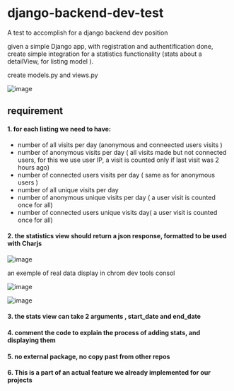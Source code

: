 # django-backend-dev-test
A test to accomplish for a django backend dev position


given a simple Django app, with registration and authentification done,  create simple integration for a statistics functionality (stats about a detailView, for listing model ).

create models.py and views.py


![image](https://user-images.githubusercontent.com/13240505/112318785-b3e08a00-8cad-11eb-8c94-a2350f33500b.png)


## requirement 
#### 1. for each listing we need to have:
  - number of all visits per day (anonymous and conneected users visits )
  - number of anonymous visits per day ( all visits made but not connected users, for this we use user IP, a visit is counted only if last visit was 2 hours ago)
  - number of connected users visits per day ( same as for anonymous users )
  - number of all unique visits per day
  - number of anonymous unique visits per day ( a user visit is counted once for all)
  - number of connected users unique visits day( a user visit is counted once for all)
#### 2. the statistics view should return a json response, formatted to be used with Charjs

  ![image](https://user-images.githubusercontent.com/13240505/112321145-fefb9c80-8caf-11eb-9865-53ac0505b9c2.png)
  
  an exemple of real data display in chrom dev tools consol
  
  ![image](https://user-images.githubusercontent.com/13240505/112325714-38cea200-8cb4-11eb-82ef-7031f3c5c06d.png)
  
   ![image](https://user-images.githubusercontent.com/13240505/112326684-01acc080-8cb5-11eb-893b-2c895d373bb7.png)

  
#### 3. the stats view can take 2 arguments , start_date and end_date
#### 4. comment the code to explain the process of adding stats, and displaying them 
#### 5. no external package, no copy past from other repos 
#### 6. This is a part of an actual feature we already implemented for our projects
